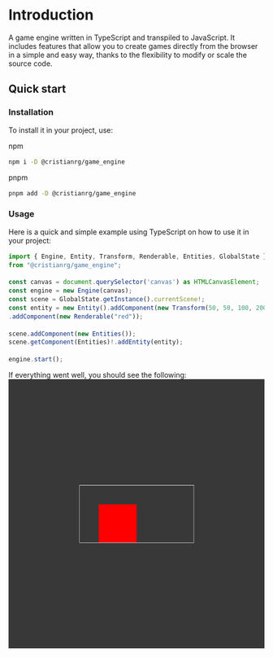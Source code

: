 # Introduction

A game engine written in TypeScript and transpiled to JavaScript.
It includes features that allow you to create games directly from the browser in a simple and easy way, thanks to the flexibility to modify or scale the source code.

## Quick start

### Installation

To install it in your project, use:

npm
```bash
npm i -D @cristianrg/game_engine
```
pnpm
```bash
pnpm add -D @cristianrg/game_engine
```

### Usage

Here is a quick and simple example using TypeScript on how to use it in your project:

```ts
import { Engine, Entity, Transform, Renderable, Entities, GlobalState } 
from "@cristianrg/game_engine";

const canvas = document.querySelector('canvas') as HTMLCanvasElement;
const engine = new Engine(canvas);
const scene = GlobalState.getInstance().currentScene!;
const entity = new Entity().addComponent(new Transform(50, 50, 100, 200))
.addComponent(new Renderable("red"));

scene.addComponent(new Entities());
scene.getComponent(Entities)!.addEntity(entity);

engine.start();
```

If everything went well, you should see the following:
![quick start example](/quickstart.png)